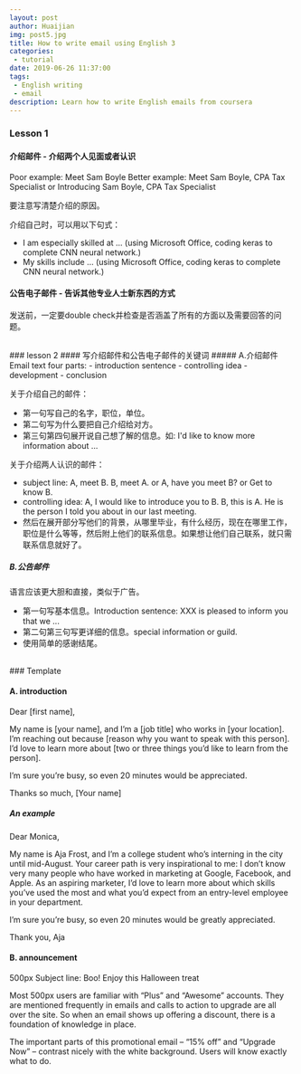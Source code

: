 ```yaml
---
layout: post
author: Huaijian
img: post5.jpg
title: How to write email using English 3
categories: 
 - tutorial 
date: 2019-06-26 11:37:00
tags: 
 - English writing
 - email
description: Learn how to write English emails from coursera
---
```

<!-- more -->

### Lesson 1
#### 介绍邮件 - 介绍两个人见面或者认识
Poor example: Meet Sam Boyle
Better example: Meet Sam Boyle, CPA Tax Specialist or Introducing Sam Boyle, CPA Tax Specialist

要注意写清楚介绍的原因。

介绍自己时，可以用以下句式：
- I am especially skilled at ... (using Microsoft Office, coding keras to complete CNN neural network.)
- My skills include ... (using Microsoft Office, coding keras to complete CNN neural network.)

#### 公告电子邮件 - 告诉其他专业人士新东西的方式

发送前，一定要double check并检查是否涵盖了所有的方面以及需要回答的问题。

<br>
### lesson 2
#### 写介绍邮件和公告电子邮件的关键词
##### A.介绍邮件
Email text four parts:
- introduction sentence 
- controlling idea
- development 
- conclusion 

关于介绍自己的邮件：
- 第一句写自己的名字，职位，单位。
- 第二句写为什么要把自己介绍给对方。
- 第三句第四句展开说自己想了解的信息。如: I'd like to know more information about ...

关于介绍两人认识的邮件：
- subject line: A, meet B. B, meet A. or A, have you meet B? or Get to know B.
- controlling idea: A, I would like to introduce you to B. B, this is A. He is the person I told you about in our last meeting.
- 然后在展开部分写他们的背景，从哪里毕业，有什么经历，现在在哪里工作，职位是什么等等，然后附上他们的联系信息。如果想让他们自己联系，就只需联系信息就好了。

##### B.公告邮件
语言应该更大胆和直接，类似于广告。
- 第一句写基本信息。Introduction sentence: XXX is pleased to inform you that we ...
- 第二句第三句写更详细的信息。special information or guild.
- 使用简单的感谢结尾。

<br>
### Template

#### A. introduction
Dear [first name],

My name is [your name], and I’m a [job title] who works in [your location]. I’m reaching out because [reason why you want to speak with this person]. I’d love to learn more about [two or three things you’d like to learn from the person].

I’m sure you’re busy, so even 20 minutes would be appreciated.

Thanks so much,
[Your name]

##### An example
Dear Monica,

My name is Aja Frost, and I’m a college student who’s interning in the city until mid-August. Your career path is very inspirational to me: I don’t know very many people who have worked in marketing at Google, Facebook, and Apple. As an aspiring marketer, I’d love to learn more about which skills you’ve used the most and what you’d expect from an entry-level employee in your department.

I’m sure you’re busy, so even 20 minutes would be greatly appreciated.

Thank you,
Aja

#### B. announcement
500px
Subject line: Boo! Enjoy this Halloween treat

Most 500px users are familiar with “Plus” and “Awesome” accounts. They are mentioned frequently in emails and calls to action to upgrade are all over the site. So when an email shows up offering a discount, there is a foundation of knowledge in place.

The important parts of this promotional email – “15% off” and “Upgrade Now” – contrast nicely with the white background. Users will know exactly what to do.